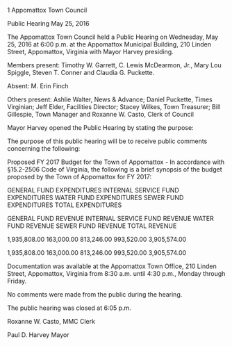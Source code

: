 1  Appomattox Town Council

Public Hearing
May 25, 2016

The Appomattox Town Council held a Public Hearing on Wednesday, May 25, 2016 at 6:00
p.m. at the Appomattox Municipal Building, 210 Linden Street, Appomattox, Virginia with
Mayor Harvey presiding.

Members present:  Timothy W. Garrett, C. Lewis McDearmon, Jr., Mary Lou Spiggle, Steven T.
Conner and Claudia G. Puckette.

Absent:  M. Erin Finch

Others present:  Ashlie Walter, News & Advance; Daniel Puckette, Times Virginian; Jeff Elder,
Facilities Director; Stacey Wilkes, Town Treasurer; Bill Gillespie, Town Manager and Roxanne
W. Casto, Clerk of Council

Mayor Harvey opened the Public Hearing by stating the purpose:

The purpose of this public hearing will be to receive public comments concerning the following:

Proposed FY 2017 Budget for the Town of Appomattox - In accordance with §15.2-2506 Code
of Virginia, the following is a brief synopsis of the budget proposed by the Town of Appomattox
for FY 2017:

GENERAL FUND EXPENDITURES
INTERNAL SERVICE FUND EXPENDITURES
WATER FUND EXPENDITURES
SEWER FUND EXPENDITURES
TOTAL EXPENDITURES

GENERAL FUND REVENUE
INTERNAL SERVICE FUND REVENUE
WATER FUND REVENUE
SEWER FUND REVENUE
TOTAL REVENUE

1,935,808.00
163,000.00
813,246.00
993,520.00
3,905,574.00

1,935,808.00
163,000.00
 813,246.00
993,520.00
3,905,574.00

Documentation was available at the Appomattox Town Office, 210 Linden Street, Appomattox,
Virginia from 8:30 a.m. until 4:30 p.m., Monday through Friday.

No comments were made from the public during the hearing.

The public hearing was closed at 6:05 p.m.

Roxanne W. Casto, MMC
Clerk

Paul D. Harvey
Mayor

